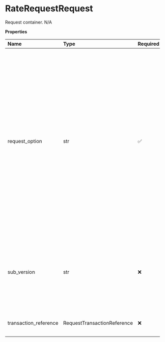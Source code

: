 # RateRequestRequest

Request container. N/A

**Properties**

| Name                  | Type                        | Required | Description                                                                                                                                                                                                                                                                                                                                                                                                                                                                                                                                                                                       |
| :-------------------- | :-------------------------- | :------- | :------------------------------------------------------------------------------------------------------------------------------------------------------------------------------------------------------------------------------------------------------------------------------------------------------------------------------------------------------------------------------------------------------------------------------------------------------------------------------------------------------------------------------------------------------------------------------------------------ |
| request_option        | str                         | ✅       | Used to define the request type. Valid Values: - Rate = The server rates (The default Request option is Rate if a Request Option is not provided). - Shop = The server validates the shipment, and returns rates for all UPS products from the ShipFrom to the ShipTo addresses. - Ratetimeintransit = The server rates with transit time information - Shoptimeintransit = The server validates the shipment, and returns rates and transit times for all UPS products from the ShipFrom to the ShipTo addresses. Rate is the only valid request option for UPS Ground Freight Pricing requests. |
| sub_version           | str                         | ❌       | Indicates Rate API to display the new release features in Rate API response based on Rate release. See the What's New section for the latest Rate release. Supported values: 1601, 1607, 1701, 1707, 2108, 2205                                                                                                                                                                                                                                                                                                                                                                                   |
| transaction_reference | RequestTransactionReference | ❌       | TransactionReference identifies transactions between client and server.                                                                                                                                                                                                                                                                                                                                                                                                                                                                                                                           |

<!-- This file was generated by liblab | https://liblab.com/ -->
